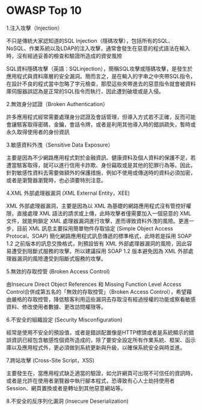 # OWASP Top 10

1.注入攻擊（Injection）

不只是傳統大家認知道的SQL Injection（隱碼攻擊），包括所有的SQL、NoSQL、作業系統以及LDAP的注入攻擊，通常會發生在惡意的程式語法在輸入時，沒有經過妥善的檢查和驗證所造成的資安風險

SQL資料隱碼攻擊（英語：SQLinjection），簡稱SQL攻擊或隱碼攻擊，是發生於應用程式與資料庫層的安全漏洞。簡而言之，是在輸入的字串之中夾帶SQL指令，在設計不良的程式當中忽略了字元檢查，那麼這些夾帶進去的惡意指令就會被資料庫伺服器誤認為是正常的SQL指令而執行，因此遭到破壞或是入侵。

2.無效身分認證（Broken Authentication）

許多應用程式經常需要處理身分認證及會話管理，但導入方式若不正確，反而可能會讓駭客取得密碼，金鑰，會話令牌，或者是利用其他導入時的錯誤疏失，暫時或永久取得使用者的身份資訊

3.敏感資料外洩（Sensitive Data Exposure）

主要是因為不少網路應用程式對於金融資訊、健康資料及個人資料的保護不足，若遭當駭客取得，就可以進行信用卡詐欺、身份竊取或是其他的犯罪行為等。因此，針對敏感性資料去需要做額外的保護措施，例如不使用或傳送時的資料必須加密，或者是瀏覽器瀏覽時，也必須要特別注意。

4.XML 外部處理器漏洞 (XML External Entity，XEE)

XML 外部處理器漏洞，主要是因為以 XML 為基礎的網路應用程式沒有管控好權限，直接處理 XML 語法的請求或上傳，此時攻擊者僅需要加入一個惡意的 XML 文件，就能夠鎖定 XML 處理器漏洞進行攻擊，進而導致資料外洩的風險。更進一步，目前 XML 訊息主要採用簡單物件存取協定 (Simple Object Access Protocal，SOAP) 簡化網路應用程式訊息傳遞的標準格式，此時若是採用 SOAP 1.2 之前版本的訊息交換格式，則預設皆有 XML 外部處理器漏洞的風險，因此容易遭受到阻斷式服務的攻擊。所以建議採用 SOAP 1.2 版本避免因為 XML 外部處理器漏洞的風險遭受到阻斷式服務的攻擊。

5.無效的存取控管 (Broken Access Control)

由Insecure Direct Object References 和 Missing Function Level Access Control合併成第五名的「無效的存取控管」（Broken Access Control），希望藉由嚴格的存取控管，降低駭客利用這些漏洞去存取沒有經過授權的功能或察看敏感資料、修改使用者數據、更改訪問權限等。

6.不安全的組織設定 (Security Misconfiguration)

經常是使用不安全的預設值，或者是錯誤配置像是HTTP標頭或者是系統顯示的錯誤資訊已經包含敏感性個資所造成的，除了要安全設定所有作業系統、框架、函示庫以及應用程式外，更必須做到系統更新與升級，以確保系統安全與時並進。

7.跨站攻擊 (Cross-Site Script，XSS)

主要發生在，當應用程式缺乏適當的驗證，如允許網頁可出現不可信任的資訊時，或者是允許在使用者瀏覽器中執行腳本程式，恐導致有心人士劫持使用者Session、網頁置換或者是轉址到其他惡意網站等。

8.不安全的反序列化漏洞 (Insecure Deserialization)

